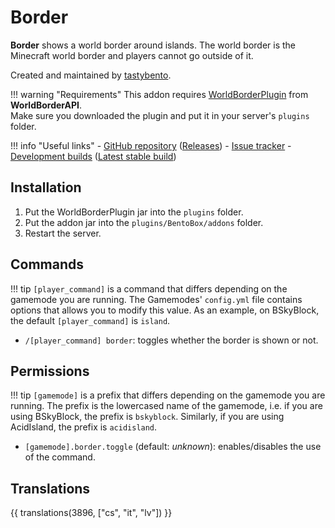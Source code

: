 # Border

**Border** shows a world border around islands. The world border is the Minecraft world border and players cannot go outside of it.

Created and maintained by [tastybento](https://github.com/tastybento).

!!! warning "Requirements"
    This addon requires [WorldBorderPlugin](https://github.com/yannicklamprecht/WorldBorderAPI/releases) from **WorldBorderAPI**.  
    Make sure you downloaded the plugin and put it in your server's `plugins` folder.

!!! info "Useful links"
    - [GitHub repository](https://github.com/BentoBoxWorld/Border) ([Releases](https://github.com/BentoBoxWorld/Border/releases))
    - [Issue tracker](https://github.com/BentoBoxWorld/Border/issues)
    - [Development builds](https://ci.codemc.org/job/BentoBoxWorld/job/Border) ([Latest stable build](https://ci.codemc.io/job/BentoBoxWorld/job/Border/lastStableBuild/))

## Installation

1. Put the WorldBorderPlugin jar into the `plugins` folder.
2. Put the addon jar into the `plugins/BentoBox/addons` folder.
3. Restart the server.

## Commands

!!! tip
    `[player_command]` is a command that differs depending on the gamemode you are running.
    The Gamemodes' `config.yml` file contains options that allows you to modify this value.
    As an example, on BSkyBlock, the default `[player_command]` is `island`.

- `/[player_command] border`: toggles whether the border is shown or not.

## Permissions

!!! tip
    `[gamemode]` is a prefix that differs depending on the gamemode you are running.
    The prefix is the lowercased name of the gamemode, i.e. if you are using BSkyBlock, the prefix is `bskyblock`.
    Similarly, if you are using AcidIsland, the prefix is `acidisland`.

- `[gamemode].border.toggle` (default: *unknown*): enables/disables the use of the command.

## Translations

{{ translations(3896, ["cs", "it", "lv"]) }}

